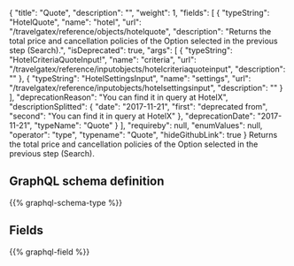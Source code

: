 {
  "title": "Quote",
  "description": "",
  "weight": 1,
  "fields": [
    {
      "typeString": "HotelQuote",
      "name": "hotel",
      "url": "/travelgatex/reference/objects/hotelquote",
      "description": "Returns the total price and cancellation policies of the Option selected in the previous step (Search).",
      "isDeprecated": true,
      "args": [
        {
          "typeString": "HotelCriteriaQuoteInput!",
          "name": "criteria",
          "url": "/travelgatex/reference/inputobjects/hotelcriteriaquoteinput",
          "description": ""
        },
        {
          "typeString": "HotelSettingsInput",
          "name": "settings",
          "url": "/travelgatex/reference/inputobjects/hotelsettingsinput",
          "description": ""
        }
      ],
      "deprecationReason": "You can find it in query at HotelX",
      "descriptionSplitted": {
        "date": "2017-11-21",
        "first": "deprecated from",
        "second": "You can find it in query at HotelX"
      },
      "deprecationDate": "2017-11-21",
      "typeName": "Quote"
    }
  ],
  "requireby": null,
  "enumValues": null,
  "operator": "type",
  "typename": "Quote",
  "hideGithubLink": true
}
Returns the total price and cancellation policies of the Option selected in the previous step (Search).
## GraphQL schema definition

{{% graphql-schema-type %}}

## Fields

{{% graphql-field %}}
